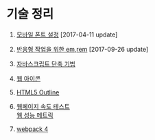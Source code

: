 # 기술 정리

1. [모바일 폰트 설정](http://13.124.101.236/khy_work/font_test_khy2.html) [2017-04-11 update]

2. [반응형 작업을 위한 em,rem](http://13.124.101.236/khy_work/01_study_em_rem.html) [2017-09-26 update]

3. [자바스크립트 단축 기법](https://github.com/kimhyoyeong/task/blob/master/01/javascript_shorthand.md)

4. [웹 아이콘](https://github.com/kimhyoyeong/task/blob/master/02/web_icon.md)

5. [HTML5 Outline](https://github.com/kimhyoyeong/task/blob/master/03/HTML5_outline.md)

6. [웹페이지 속도 테스트](https://github.com/kimhyoyeong/task/blob/master/04/webPageTest.md)<br>
   [웹 성능 메트릭](https://github.com/kimhyoyeong/task/blob/master/04/webPerformanceMetrics.md)

7. [webpack 4](https://github.com/kimhyoyeong/task/tree/master/05/webpack4)

   ​


